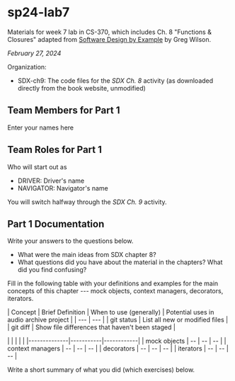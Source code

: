 # sp24-lab7
Materials for week 7 lab in CS-370, which includes Ch. 8 "Functions & Closures" adapted from [Software Design by Example](https://third-bit.com/sdxpy/) by Greg Wilson.

_February 27, 2024_

Organization:
* SDX-ch9: The code files for the _SDX Ch. 8_ activity (as downloaded directly from the book website, unmodified) 

## Team Members for Part 1
Enter your names here

## Team Roles for Part 1
Who will start out as
* DRIVER: Driver's name
* NAVIGATOR: Navigator's name

You will switch halfway through the _SDX Ch. 9_ activity.

## Part 1 Documentation

Write your answers to the questions below.

* What were the main ideas from SDX chapter 8?
* What questions did you have about the material in the chapters? What did you find confusing?

Fill in the following table with your definitions and examples for the main concepts of this chapter --- mock objects, context managers, decorators, iterators.

| Concept | Brief Definition | When to use (generally) | Potential uses in audio archive project |
| --- | --- |
| git status | List all new or modified files |
| git diff | Show file differences that haven't been staged |



|          |      |  |  |
|--------------|-----------|------------|
| mock objects | --     | --        | --        |
| context managers      | --  | --       | --        |
| decorators      | --  | --       | --        |
| iterators      | --  | --       | --        |

Write a short summary of what you did (which exercises) below.
